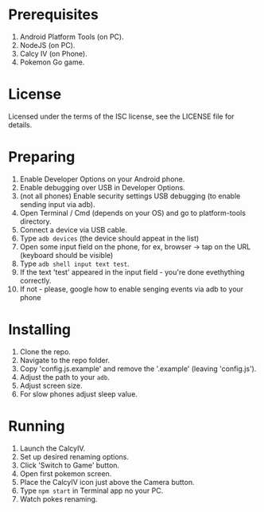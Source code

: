 # Prerequisites

1. Android Platform Tools (on PC).
1. NodeJS (on PC).
1. Calcy IV (on Phone).
1. Pokemon Go game.

# License

Licensed under the terms of the ISC license, see the LICENSE file for details.

# Preparing

1. Enable Developer Options on your Android phone.
1. Enable debugging over USB in Developer Options.
1. (not all phones) Enable security settings USB debugging (to enable sending input via adb).
1. Open Terminal / Cmd (depends on your OS) and go to platform-tools directory.
1. Connect a device via USB cable.
1. Type `adb devices` (the device should appeat in the list)
1. Open some input field on the phone, for ex, browser -> tap on the URL (keyboard should be visible)
1. Type `adb shell input text test`.
1. If the text 'test' appeared in the input field - you're done evethything correctly.
1. If not - please, google how to enable senging events via adb to your phone

# Installing

1. Clone the repo.
1. Navigate to the repo folder.
1. Copy 'config.js.example' and remove the '.example' (leaving 'config.js').
1. Adjust the path to your `adb`.
1. Adjust screen size.
1. For slow phones adjust sleep value.

# Running

1. Launch the CalcyIV.
1. Set up desired renaming options.
1. Click 'Switch to Game' button.
1. Open first pokemon screen.
1. Place the CalcyIV icon just above the Camera button.
1. Type `npm start` in Terminal app no your PC.
1. Watch pokes renaming.
